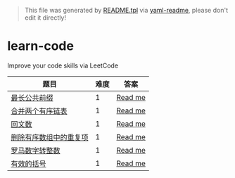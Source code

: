 > This file was generated by [README.tpl](README.tpl) via [yaml-readme](https://github.com/LinuxSuRen/yaml-readme), please don't edit it directly!

# learn-code
Improve your code skills via LeetCode

| 题目 | 难度 | 答案 |
|---|---|---|
| [最长公共前缀](https://leetcode.cn/problems/longest-common-prefix/description/) | 1 | [Read me](items/longest-common-prefix.md) |
| [合并两个有序链表](https://leetcode.cn/problems/merge-two-sorted-lists/) | 1 | [Read me](items/merge_two_list.md) |
| [回文数](https://leetcode.cn/problems/palindrome-number/) | 1 | [Read me](items/palindrome.md) |
| [删除有序数组中的重复项](https://leetcode.cn/problems/remove-duplicates-from-sorted-array/description/) | 1 | [Read me](items/remove_duplicated_items.md) |
| [罗马数字转整数](https://leetcode.cn/problems/roman-to-integer/) | 1 | [Read me](items/romanToInt.md) |
| [有效的括号](https://leetcode.cn/problems/valid-parentheses/submissions/498038213/) | 1 | [Read me](items/valid-brace.md) |
